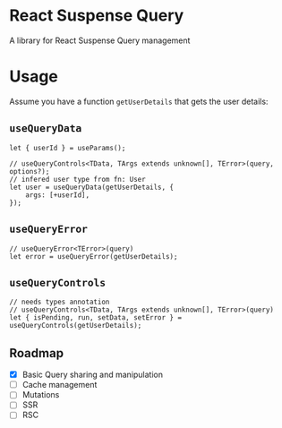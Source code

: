 # React Suspense Query

A library for React Suspense Query management

# Usage

Assume you have a function `getUserDetails` that gets the user details:

## `useQueryData`

```tsx
let { userId } = useParams();

// useQueryControls<TData, TArgs extends unknown[], TError>(query, options?);
// infered user type from fn: User
let user = useQueryData(getUserDetails, {
	args: [+userId],
});
```

## `useQueryError`

```tsx
// useQueryError<TError>(query)
let error = useQueryError(getUserDetails);
```

## `useQueryControls`

```tsx
// needs types annotation
// useQueryControls<TData, TArgs extends unknown[], TError>(query)
let { isPending, run, setData, setError } = useQueryControls(getUserDetails);
```

## Roadmap

- [x] Basic Query sharing and manipulation
- [ ] Cache management
- [ ] Mutations
- [ ] SSR
- [ ] RSC
